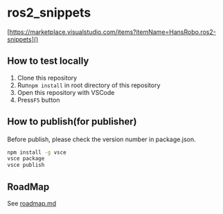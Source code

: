 # ros2_snippets

[https://marketplace.visualstudio.com/items?itemName=HansRobo.ros2-snippets]()

## How to test locally

1. Clone this repository
2. Run`npm install` in root directory of this repository
3. Open this repository with VSCode
4. Press`F5` button

## How to publish(for publisher)

Before publish, please check the version number in package.json.　　

```bash
npm install -g vsce
vsce package
vsce publish
```

## RoadMap

See [roadmap.md](roadmap.md)
